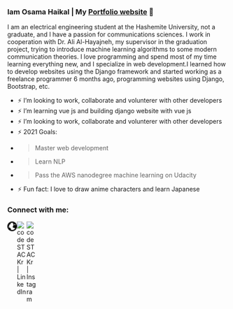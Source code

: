 ### Iam Osama Haikal | My [Portfolio website][website] 👋

I am an electrical engineering student at the Hashemite University, not a graduate, and I have a passion for communications sciences. I work in cooperation with Dr. Ali Al-Hayajneh, my supervisor in the graduation project, trying to introduce machine learning algorithms to some modern communication theories. I love programming and spend most of my time learning everything new, and I specialize in web development.I learned how to develop websites using the Django framework and started working as a freelance programmer 6 months ago, programming websites using Django, Bootstrap, etc. 

- ⚡ I’m looking to work, collaborate and volunterer with other developers
- ⚡ I’m learning vue js and building django website with vue js
- ⚡ I’m looking to work, collaborate and volunterer with other developers
- ⚡ 2021 Goals:
-  > Master web development 
-  > Learn NLP
 - > Pass the AWS nanodegree machine learning on Udacity
- ⚡ Fun fact: I love to draw anime characters and learn Japanese

### Connect with me:

[<img align="left" alt="codeSTACKr.com" width="22px" src="https://raw.githubusercontent.com/iconic/open-iconic/master/svg/globe.svg" />][website]
[<img align="left" alt="codeSTACKr | LinkedIn" width="22px" src="https://cdn.jsdelivr.net/npm/simple-icons@v3/icons/linkedin.svg" />][linkedin]
[<img align="left" alt="codeSTACKr | Instagram" width="22px" src="https://cdn.jsdelivr.net/npm/simple-icons@v3/icons/instagram.svg" />][instagram]

<br />
<br />


[website]: https://osamahaikal.pythonanywhere.com/
[instagram]: https://www.instagram.com/osamahaikal_99/
[linkedin]: https://www.linkedin.com/in/osama-haikal-8ba265205/
